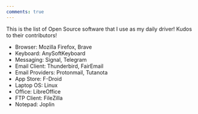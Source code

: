 ```yaml
---
comments: true
---
```


This is the list of Open Source software that I use as my daily driver! Kudos to their contributors!

- Browser: Mozilla Firefox, Brave
- Keyboard: AnySoftKeyboard
- Messaging: Signal, Telegram
- Email Client: Thunderbird, FairEmail
- Email Providers: Protonmail, Tutanota
- App Store: F-Droid
- Laptop OS: Linux
- Office: LibreOffice
- FTP Client: FileZilla
- Notepad: Joplin